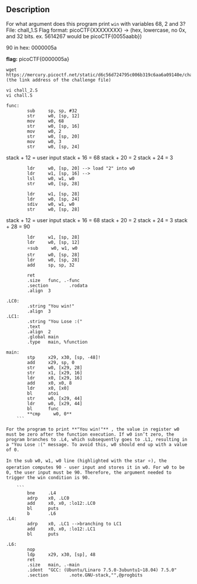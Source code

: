 ## Description
For what argument does this program print `win` with variables 68, 2 and 3? 
File: chall_1.S 
Flag format: picoCTF{XXXXXXXX} -> (hex, lowercase, no 0x, and 32 bits. ex. 5614267 would be picoCTF{0055aabb})

90 in hex: 0000005a

**flag:** picoCTF{0000005a}
```
wget https://mercury.picoctf.net/static/d6c56d724795c006b319c6aa6a09140e/chall_1.S
(the link address of the challenge file)

vi chall_2.S 
vi chall.S
```

```
func:
        sub     sp, sp, #32
        str     w0, [sp, 12]
        mov     w0, 68
        str     w0, [sp, 16]
        mov     w0, 2
        str     w0, [sp, 20]
        mov     w0, 3
        str     w0, [sp, 24]
```
stack + 12 = user input
stack + 16 = 68
stack + 20 = 2
stack + 24 = 3
```
        ldr     w0, [sp, 20] --> load "2" into w0
        ldr     w1, [sp, 16] -->
        lsl     w0, w1, w0
        str     w0, [sp, 28]

        ldr     w1, [sp, 28]
        ldr     w0, [sp, 24]
        sdiv    w0, w1, w0
        str     w0, [sp, 28]
```

stack + 12 = user input
stack + 16 = 68
stack + 20 = 2
stack + 24 = 3
stack + 28 = 90

```
        ldr     w1, [sp, 28]
        ldr     w0, [sp, 12]
        ⭐sub     w0, w1, w0
        str     w0, [sp, 28]
        ldr     w0, [sp, 28]
        add     sp, sp, 32

        ret
        .size   func, .-func
        .section        .rodata
        .align  3

.LC0:
        .string "You win!"
        .align  3
.LC1:
        .string "You Lose :("
        .text
        .align  2
        .global main
        .type   main, %function

main:
        stp     x29, x30, [sp, -48]!
        add     x29, sp, 0
        str     w0, [x29, 28]
        str     x1, [x29, 16]
        ldr     x0, [x29, 16]
        add     x0, x0, 8
        ldr     x0, [x0]
        bl      atoi
        str     w0, [x29, 44]
        ldr     w0, [x29, 44]
        bl      func
        **cmp     w0, 0**  
    ```  
    
For the program to print **"You win!"** , the value in register w0 must be zero after the function execution. If w0 isn’t zero, the program branches to .L4, which subsequently goes to .L1, resulting in a "You Lose :(" message. To avoid this, w0 should end up with a value of 0.

In the sub w0, w1, w0 line (highlighted with the star ⭐), the operation computes 90 - user input and stores it in w0. For w0 to be 0, the user input must be 90. Therefore, the argument needed to trigger the win condition is 90.

    ```
        bne     .L4
        adrp    x0, .LC0
        add     x0, x0, :lo12:.LC0
        bl      puts
        b       .L6
.L4:
        adrp    x0, .LC1 -->branching to LC1
        add     x0, x0, :lo12:.LC1
        bl      puts

.L6:
        nop
        ldp     x29, x30, [sp], 48
        ret
        .size   main, .-main
        .ident  "GCC: (Ubuntu/Linaro 7.5.0-3ubuntu1~18.04) 7.5.0"
        .section        .note.GNU-stack,"",@progbits
```
